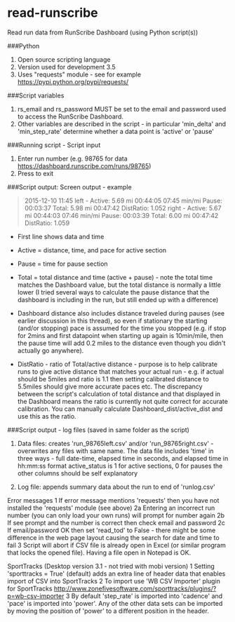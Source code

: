 # read-runscribe
Read run data from RunScribe Dashboard (using Python script(s))

###Python
1. Open source scripting language
2. Version used for development 3.5
3. Uses "requests" module - see for example https://pypi.python.org/pypi/requests/

###Script variables
1. rs_email and rs_password MUST be set to the email and password used to access the RunScribe Dashboard.
2. Other variables are described in the script - in particular 'min_delta' and 'min_step_rate' determine whether a data point is 'active' or 'pause'

###Running script - Script input
1. Enter run number (e.g. 98765 for data https://dashboard.runscribe.com/runs/98765)
2. Press to exit

###Script output:
Screen output - example
> 2015-12-10 11:45
> left - Active: 5.69 mi 00:44:05 07:45 min/mi Pause: 00:03:37 Total: 5.98 mi 00:47:42 DistRatio: 1.052
> right - Active: 5.67 mi 00:44:03 07:46 min/mi Pause: 00:03:39 Total: 6.00 mi 00:47:42 DistRatio: 1.059

- First line shows data and time
- Active = distance, time, and pace for active section
- Pause = time for pause section
- Total = total distance and time (active + pause) - note the total time matches the Dashboard value, but the total distance is normally a little lower (I tried several ways to calculate the pause distance that the dashboard is including in the run, but still ended up with a difference)

- Dashboard distance also includes distance traveled during pauses (see earlier discussion in this thread), so even if stationary the starting (and/or stopping) pace is assumed for the time you stopped (e.g. if stop for 2mins and first datapoint when starting up again is 10min/mile, then the pause time will add 0.2 miles to the distance even though you didn't actually go anywhere).

- DistRatio - ratio of Total/active distance - purpose is to help calibrate runs to give active distance that matches your actual run - e.g. if actual should be 5miles and ratio is 1.1 then setting calibrated distance to 5.5miles should give more accurate paces etc. The discrepancy between the script's calculation of total distance and that displayed in the Dashboard means the ratio is currently not quite correct for accurate calibration. You can manually calculate Dashboard_dist/active_dist and use this as the ratio.

###Script output - log files (saved in same folder as the script)

1. Data files: creates 'run_98765left.csv' and/or 'run_98765right.csv' - overwrites any files with same name.
The data file includes 'time' in three ways - full date-time, elapsed time in seconds, and elapsed time in hh:mm:ss format
active_status is 1 for active sections, 0 for pauses
the other columns should be self explanatory

2. Log file: appends summary data about the run to end of 'runlog.csv'

Error messages
1 If error message mentions 'requests' then you have not installed the 'requests' module (see above)
2a Entering an incorrect run number (you can only load your own runs) will prompt for number again
2b If see prompt and the number is correct then check email and password
2c If email/password OK then set 'read_tod' to False - there might be some difference in the web page layout causing the search for date and time to fail
3 Script will abort if CSV file is already open in Excel (or similar program that locks the opened file). Having a file open in Notepad is OK.

SportTracks (Desktop version 3.1 - not tried with mobi version)
1 Setting 'sporttracks = True' (default) adds an extra line of header data that enables import of CSV into SportTracks
2 To import use 'WB CSV Importer' plugin for SportTracks
http://www.zonefivesoftware.com/sporttracks/plugins/?p=wb-csv-importer
3 By default 'step_rate' is imported into 'cadence' and 'pace' is imported into 'power'. Any of the other data sets can be imported by moving the position of 'power' to a different position in the header.
